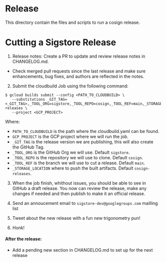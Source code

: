 # Release

This directory contain the files and scripts to run a cosign release.

# Cutting a Sigstore Release

1. Release notes: Create a PR to update and review release notes in CHANGELOG.md.
  - Check merged pull requests since the last release and make sure enhancements, bug fixes, and authors are reflected in the notes.

2. Submit the cloudbuild Job using the following command:

```shell
$ gcloud builds submit --config <PATH_TO_CLOUDBUILD> \
   --substitutions _GIT_TAG=<_GIT_TAG>,_TOOL_ORG=sigstore,_TOOL_REPO=cosign,_TOOL_REF=main,_STORAGE_LOCATION=cosign-releases \
   --project <GCP_PROJECT>
```

Where:

- `PATH_TO_CLOUDBUILD` is the path where the cloudbuild.yaml can be found.
- `GCP_PROJECT` is the GCP project where we will run the job.
- `_GIT_TAG` is the release version we are publishing, this will also create the GitHub Tag.
- `_TOOL_ORG` is the GitHub Org we will use. Default `sigstore`.
- `_TOOL_REPO` is the repository we will use to clone. Default `cosign`.
- `_TOOL_REF` is the branch we will use to cut a release. Default `main`.
- `_STORAGE_LOCATION` where to push the built artifacts. Default `cosign-releases`.

3. When the job finish, whithout issues, you should be able to see in GitHub a draft release.
You now can review the release, make any changes if needed and then publish to make it an official release.

4. Send an annoucement email to `sigstore-dev@googlegroups.com` mailling list

5. Tweet about the new release with a fun new trigonometry pun!

6. Honk!

#### After the release:

* Add a pending new section in CHANGELOG.md to set up for the next release
